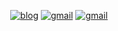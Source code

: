 <div align=center>

[![blog](https://img.shields.io/badge/Blog-Here-blue?style=for-the-badge)](https://jjxxmin.github.io/)
[![gmail](https://img.shields.io/badge/Gmail-Here-red?style=for-the-badge)](mailto:common.jaemin@gmail.com)
[![gmail](https://img.shields.io/badge/Instagram-Here-pink?style=for-the-badge)](https://www.instagram.com/fit.anything/)

</div>
